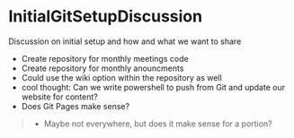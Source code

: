 # InitialGitSetupDiscussion
Discussion on initial setup and how and what we want to share

* Create repository for monthly meetings code
* Create repository for monthly anouncments
* Could use the wiki option within the repository as well
* cool thought:  Can we write powershell to push from Git and update our website for content?
* Does Git Pages make sense?
>* Maybe not everywhere, but does it make sense for a portion?
